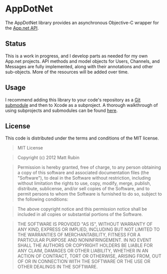 # AppDotNet

The AppDotNet library provides an asynchronous Objective-C wrapper for the [App.net API](http://developers.app.net).

## Status
This is a work in progress, and I develop parts as needed for my own App.net projects. API methods and model objects for Users, Channels, and Messages are fully implemented, along with their annotations and other sub-objects. More of the resources will be added over time.

## Usage

I recommend adding this library to your code's repository as a [Git submodule](http://git-scm.com/book/en/Git-Tools-Submodules) and then to Xcode as a subproject. A thorough walkthrough of using subprojects and submodules can be found [here](http://www.blog.montgomerie.net/easy-xcode-static-library-subprojects-and-submodules).

## License

This code is distributed under the terms and conditions of the MIT license.


>MIT License

>Copyright (c) 2012 Matt Rubin

>Permission is hereby granted, free of charge, to any person obtaining a copy of this software and associated documentation files (the "Software"), to deal in the Software without restriction, including without limitation the rights to use, copy, modify, merge, publish, distribute, sublicense, and/or sell copies of the Software, and to permit persons to whom the Software is furnished to do so, subject to the following conditions:

>The above copyright notice and this permission notice shall be included in all copies or substantial portions of the Software.

>THE SOFTWARE IS PROVIDED "AS IS", WITHOUT WARRANTY OF ANY KIND, EXPRESS OR IMPLIED, INCLUDING BUT NOT LIMITED TO THE WARRANTIES OF MERCHANTABILITY, FITNESS FOR A PARTICULAR PURPOSE AND NONINFRINGEMENT. IN NO EVENT SHALL THE AUTHORS OR COPYRIGHT HOLDERS BE LIABLE FOR ANY CLAIM, DAMAGES OR OTHER LIABILITY, WHETHER IN AN ACTION OF CONTRACT, TORT OR OTHERWISE, ARISING FROM, OUT OF OR IN CONNECTION WITH THE SOFTWARE OR THE USE OR OTHER DEALINGS IN THE SOFTWARE.

